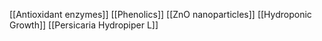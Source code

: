 [[Antioxidant enzymes]]
[[Phenolics]]
[[ZnO nanoparticles]]
[[Hydroponic Growth]]
[[Persicaria Hydropiper L]]
